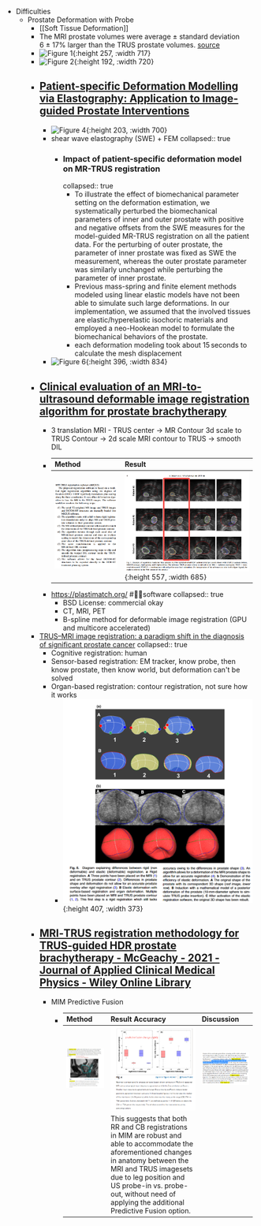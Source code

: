 - Difficulties
	- Prostate Deformation with Probe
		- [[Soft Tissue Deformation]]
		- The MRI prostate volumes were average ± standard deviation 6 ± 17% larger than the TRUS prostate volumes. [source](https://aapm.onlinelibrary.wiley.com/doi/full/10.1002/acm2.13292)
		- ![Figure 1](https://media.springernature.com/full/springer-static/image/art%3A10.1038%2Fsrep27386/MediaObjects/41598_2016_Article_BFsrep27386_Fig1_HTML.jpg){:height 257, :width 717}
		- ![Figure 2](https://media.springernature.com/full/springer-static/image/art%3A10.1038%2Fsrep27386/MediaObjects/41598_2016_Article_BFsrep27386_Fig2_HTML.jpg){:height 192, :width 720}
		- ## [Patient-specific Deformation Modelling via Elastography: Application to Image-guided Prostate Interventions](https://www.nature.com/articles/srep27386)
			- ![Figure 4](https://media.springernature.com/full/springer-static/image/art%3A10.1038%2Fsrep27386/MediaObjects/41598_2016_Article_BFsrep27386_Fig4_HTML.jpg){:height 203, :width 700}
			- shear wave elastography (SWE) + FEM
			  collapsed:: true
				- ### Impact of patient-specific deformation model on MR-TRUS registration
				  collapsed:: true
					- To illustrate the effect of biomechanical parameter setting on the deformation estimation, we systematically perturbed the biomechanical parameters of inner and outer prostate with positive and negative offsets from the SWE measures for the model-guided MR-TRUS registration on all the patient data. For the perturbing of outer prostate, the parameter of inner prostate was fixed as SWE the measurement, whereas the outer prostate parameter was similarly unchanged while perturbing the parameter of inner prostate.
					- Previous mass-spring and finite element methods modeled using linear elastic models have not been able to simulate such large deformations. In our implementation, we assumed that the involved tissues are elastic/hyperelastic isochoric materials and employed a neo-Hookean model to formulate the biomechanical behaviors of the prostate.
					- each deformation modeling took about 15 seconds to calculate the mesh displacement
			- ![Figure 6](https://media.springernature.com/full/springer-static/image/art%3A10.1038%2Fsrep27386/MediaObjects/41598_2016_Article_BFsrep27386_Fig6_HTML.jpg){:height 396, :width 834}
		- ## [Clinical evaluation of an MRI-to-ultrasound deformable image registration algorithm for prostate brachytherapy](https://www.sciencedirect.com/science/article/abs/pii/S1538472118304343)
			- 3 translation MRI - TRUS center -> MR Contour 3d scale to TRUS Contour -> 2d scale MRI contour to TRUS -> smooth DIL
			- |Method|Result|
			  |--|--|
			  |![image.png](../assets/image_1684292037027_0.png) | ![image.png](../assets/image_1684291705959_0.png){:height 557, :width 685} |
			- https://plastimatch.org/ #👩‍💻software
			  collapsed:: true
				- BSD License: commercial okay
				- CT, MRI, PET
				- B-spline method for deformable image registration (GPU and multicore accelerated)
		- [TRUS–MRI image registration: a paradigm shift in the diagnosis of significant prostate cancer](https://link.springer.com/article/10.1007/s00261-013-0018-4)
		  collapsed:: true
			- Cognitive registration: human
			- Sensor-based registration: EM tracker, know probe, then know prostate, then know world, but deformation can't be solved
			- Organ-based registration: contour registration, not sure how it works
				- ![image.png](../assets/image_1684307129845_0.png){:height 407, :width 373}
		- ## [MRI‐TRUS registration methodology for TRUS‐guided HDR prostate brachytherapy - McGeachy - 2021 - Journal of Applied Clinical Medical Physics - Wiley Online Library](https://aapm.onlinelibrary.wiley.com/doi/full/10.1002/acm2.13292)
			- MIM Predictive Fusion
				- |Method|Result Accuracy|Discussion|
				  |--|--|--|
				  |![3187f72c-bd27-4726-a5ec-a2744f953652.jpeg](../assets/3187f72c-bd27-4726-a5ec-a2744f953652_1684307850795_0.jpeg)| ![image.png](../assets/image_1684308167707_0.png) | ![image.png](../assets/image_1684308435346_0.png) |
				  | |This suggests that both RR and CB registrations in MIM are robust and able to accommodate the aforementioned changes in anatomy between the MRI and TRUS imagesets due to leg position and US probe-in vs. probe-out, without need of applying the additional Predictive Fusion option.| |